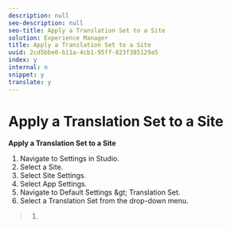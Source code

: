 ```yaml
---
description: null
seo-description: null
seo-title: Apply a Translation Set to a Site
solution: Experience Manager
title: Apply a Translation Set to a Site
uuid: 2cd5bbe0-b11a-4cb1-95ff-823f385129a5
index: y
internal: n
snippet: y
translate: y
---
```


# Apply a Translation Set to a Site

**Apply a Translation Set to a Site** 
1. Navigate to Settings in Studio.
1. Select a Site.
1. Select Site Settings.
1. Select App Settings.
1. Navigate to Default Settings &amp;gt; Translation Set.
1. Select a Translation Set from the drop-down menu.


>1.
